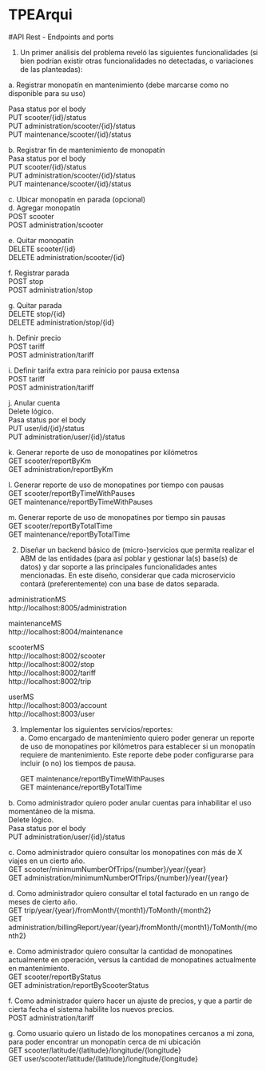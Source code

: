 # TPEArqui

#API Rest - Endpoints and ports

1. Un primer análisis del problema reveló las siguientes funcionalidades (si bien podrían existir otras funcionalidades no detectadas, o variaciones de las planteadas):  

a. Registrar monopatín en mantenimiento (debe marcarse como no disponible para su uso)  

Pasa status por el body  
   PUT scooter/{id}/status  
   PUT administration/scooter/{id}/status  
   PUT maintenance/scooter/{id}/status  

b. Registrar fin de mantenimiento de monopatín  
Pasa status por el body  
   PUT scooter/{id}/status  
   PUT administration/scooter/{id}/status  
   PUT maintenance/scooter/{id}/status  

c. Ubicar monopatín en parada (opcional)  
d. Agregar monopatín  
   POST scooter  
   POST administration/scooter   

e. Quitar monopatín  
   DELETE scooter/{id}   
   DELETE administration/scooter/{id}  

f. Registrar parada  
   POST stop  
   POST administration/stop  

g. Quitar parada  
   DELETE stop/{id}  
   DELETE administration/stop/{id}  

h. Definir precio  
   POST tariff  
   POST administration/tariff  

i. Definir tarifa extra para reinicio por pausa extensa  
   POST tariff  
   POST administration/tariff  

j. Anular cuenta  
   Delete lógico.  
   Pasa status por el body  
   PUT user/id/{id}/status  
   PUT administration/user/{id}/status  

k. Generar reporte de uso de monopatines por kilómetros  
   GET scooter/reportByKm  
   GET administration/reportByKm  

l. Generar reporte de uso de monopatines por tiempo con pausas  
   GET scooter/reportByTimeWithPauses  
   GET maintenance/reportByTimeWithPauses  

m. Generar reporte de uso de monopatines por tiempo sin pausas  
   GET scooter/reportByTotalTime  
   GET maintenance/reportByTotalTime  

2. Diseñar un backend básico de (micro-)servicios que permita realizar el ABM de las entidades (para así poblar y gestionar la(s) base(s) de datos) y dar soporte a las principales
   funcionalidades antes mencionadas. En este diseño, considerar que cada microservicio contará (preferentemente) con una base de datos separada.  

administrationMS  
http://localhost:8005/administration  

maintenanceMS  
http://localhost:8004/maintenance  

scooterMS  
http://localhost:8002/scooter  
http://localhost:8002/stop  
http://localhost:8002/tariff  
http://localhost:8002/trip  

userMS  
http://localhost:8003/account  
http://localhost:8003/user  

3. Implementar los siguientes servicios/reportes:  
   a. Como encargado de mantenimiento quiero poder generar un reporte de uso de monopatines por kilómetros para establecer si un monopatín requiere de mantenimiento.
Este reporte debe poder configurarse para incluir (o no) los tiempos de pausa.  

   GET maintenance/reportByTimeWithPauses  
   GET maintenance/reportByTotalTime  

b. Como administrador quiero poder anular cuentas para inhabilitar el uso momentáneo de la misma.  
   Delete lógico.  
   Pasa status por el body  
   PUT administration/user/{id}/status  

c. Como administrador quiero consultar los monopatines con más de X viajes en un cierto año.  
   GET scooter/minimumNumberOfTrips/{number}/year/{year}  
   GET administration/minimumNumberOfTrips/{number}/year/{year}  

d. Como administrador quiero consultar el total facturado en un rango de meses de cierto año.  
   GET trip/year/{year}/fromMonth/{month1}/ToMonth/{month2}  
   GET administration/billingReport/year/{year}/fromMonth/{month1}/ToMonth/{month2}  

e. Como administrador quiero consultar la cantidad de monopatines actualmente en operación, versus la cantidad de monopatines actualmente en mantenimiento.  
   GET scooter/reportByStatus  
   GET administration/reportByScooterStatus  

f. Como administrador quiero hacer un ajuste de precios, y que a partir de cierta fecha el sistema habilite los nuevos precios.  
   POST administration/tariff  

g. Como usuario quiero un listado de los monopatines cercanos a mi zona, para poder encontrar un monopatín cerca de mi ubicación  
   GET scooter/latitude/{latitude}/longitude/{longitude}  
   GET user/scooter/latitude/{latitude}/longitude/{longitude}  

